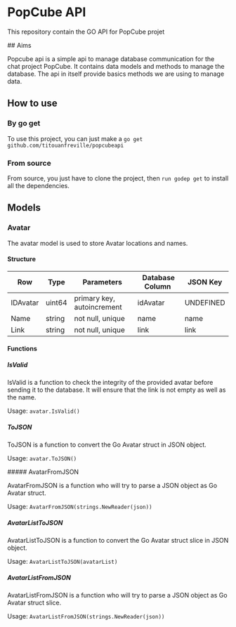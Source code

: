 # PopCube API

This repository contain the GO API for PopCube projet

## Aims

Popcube api is a simple api to manage database communication for the chat project PopCube. It contains data models and methods to manage the database. The api in itself provide basics methods we are using to manage data.

## How to use

### By go get

To use this project, you can just make a `go get github.com/titouanfreville/popcubeapi`

### From source

From source, you just have to clone the project, then `run godep get` to install all the dependencies.

## Models

### Avatar

The avatar model is used to store Avatar locations and names.

#### Structure

| Row      | Type   | Parameters                 | Database Column | JSON Key  |
| -------- | ------ | -------------------------- | --------------- | --------- |
| IDAvatar | uint64 | primary key, autoincrement | idAvatar        | UNDEFINED |
| Name     | string | not null, unique           | name            | name      |
| Link     | string | not null, unique           | link            | link      |

#### Functions

##### IsValid

IsValid is a function to check the integrity of the provided avatar before sending it to the database. It will ensure that the link is not empty as well as the name.

Usage: `avatar.IsValid()`

##### ToJSON

ToJSON is a function to convert the Go Avatar struct in JSON object. 

Usage: `avatar.ToJSON()`

##### AvatarFromJSON

AvatarFromJSON is a function who will try to parse a JSON object as Go Avatar struct.

Usage: `AvatarFromJSON(strings.NewReader(json))`

##### AvatarListToJSON

AvatarListToJSON is a function to convert the Go Avatar struct slice in JSON object. 

Usage: `AvatarListToJSON(avatarList)`

##### AvatarListFromJSON

AvatarListFromJSON is a function who will try to parse a JSON object as Go Avatar struct slice.

Usage: `AvatarListFromJSON(strings.NewReader(json))`
